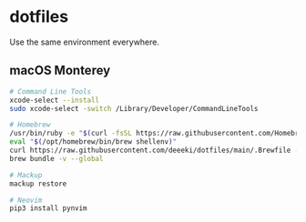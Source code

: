 # dotfiles

Use the same environment everywhere.

## macOS Monterey

```sh
# Command Line Tools
xcode-select --install
sudo xcode-select -switch /Library/Developer/CommandLineTools

# Homebrew
/usr/bin/ruby -e "$(curl -fsSL https://raw.githubusercontent.com/Homebrew/install/HEAD/install)"
eval "$(/opt/homebrew/bin/brew shellenv)"
curl https://raw.githubusercontent.com/deeeki/dotfiles/main/.Brewfile -o ~/.Brewfile
brew bundle -v --global

# Mackup
mackup restore

# Neovim
pip3 install pynvim
```
